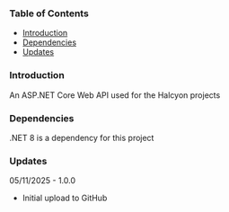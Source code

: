 
### Table of Contents

- [Introduction](#introduction)
- [Dependencies](#dependencies)
- [Updates](#updates)

### Introduction

An ASP.NET Core Web API used for the Halcyon projects

### Dependencies

.NET 8 is a dependency for this project

### Updates

05/11/2025 - 1.0.0

- Initial upload to GitHub

